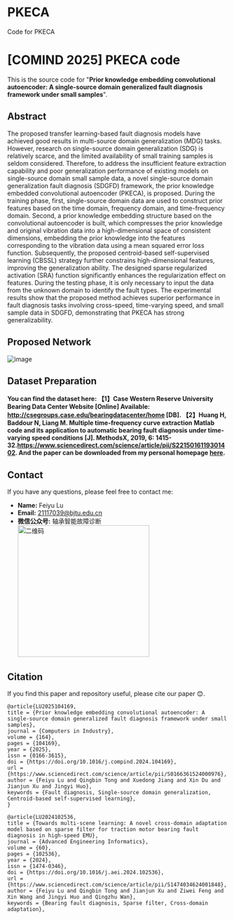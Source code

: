 # PKECA
Code for PKECA


# [COMIND 2025] PKECA code

This is the source code for "<b>Prior knowledge embedding convolutional autoencoder: A single-source domain generalized fault diagnosis framework under small samples</b>". 

## Abstract
The proposed transfer learning-based fault diagnosis models have achieved good results in multi-source domain generalization (MDG) tasks. However, research on single-source domain generalization (SDG) is relatively scarce, and the limited availability of small training samples is seldom considered. Therefore, to address the insufficient feature extraction capability and poor generalization performance of existing models on single-source domain small sample data, a novel single-source domain generalization fault diagnosis (SDGFD) framework, the prior knowledge embedded convolutional autoencoder (PKECA), is proposed. During the training phase, first, single-source domain data are used to construct prior features based on the time domain, frequency domain, and time-frequency domain. Second, a prior knowledge embedding structure based on the convolutional autoencoder is built, which compresses the prior knowledge and original vibration data into a high-dimensional space of consistent dimensions, embedding the prior knowledge into the features corresponding to the vibration data using a mean squared error loss function. Subsequently, the proposed centroid-based self-supervised learning (CBSSL) strategy further constrains high-dimensional features, improving the generalization ability. The designed sparse regularized activation (SRA) function significantly enhances the regularization effect on features. During the testing phase, it is only necessary to input the data from the unknown domain to identify the fault types. The experimental results show that the proposed method achieves superior performance in fault diagnosis tasks involving cross-speed, time-varying speed, and small sample data in SDGFD, demonstrating that PKECA has strong generalizability. 

## Proposed Network

![image](https://github.com/user-attachments/assets/d22fecfb-eb18-45d0-a3cb-df8c82b861a4)





## Dataset Preparation

**You can find the dataset here:
【1】Case Western Reserve University Bearing Data Center Website [Online] Available: http://csegroups.case.edu/bearingdatacenter/home [DB]. 
【2】Huang H, Baddour N, Liang M. Multiple time-frequency curve extraction Matlab code and its application to automatic bearing fault diagnosis under time-varying speed conditions [J]. MethodsX, 2019, 6: 1415-32.https://www.sciencedirect.com/science/article/pii/S2215016119301402.
And the paper can be downloaded from my personal homepage [here](https://john-520.github.io/).**




## Contact

If you have any questions, please feel free to contact me:

- **Name:** Feiyu Lu
- **Email:** 21117039@bjtu.edu.cn
- **微信公众号:** 轴承智能故障诊断<img width="300" alt="二维码" src="https://github.com/user-attachments/assets/77a67e89-3214-4ff4-8256-01c75ec49e4b">


## Citation

If you find this paper and repository useful, please cite our paper 😊.

```
@article{LU2025104169,
title = {Prior knowledge embedding convolutional autoencoder: A single-source domain generalized fault diagnosis framework under small samples},
journal = {Computers in Industry},
volume = {164},
pages = {104169},
year = {2025},
issn = {0166-3615},
doi = {https://doi.org/10.1016/j.compind.2024.104169},
url = {https://www.sciencedirect.com/science/article/pii/S0166361524000976},
author = {Feiyu Lu and Qingbin Tong and Xuedong Jiang and Xin Du and Jianjun Xu and Jingyi Huo},
keywords = {Fault diagnosis, Single-source domain generalization, Centroid-based self-supervised learning},
}
```

```
@article{LU2024102536,
title = {Towards multi-scene learning: A novel cross-domain adaptation model based on sparse filter for traction motor bearing fault diagnosis in high-speed EMU},
journal = {Advanced Engineering Informatics},
volume = {60},
pages = {102536},
year = {2024},
issn = {1474-0346},
doi = {https://doi.org/10.1016/j.aei.2024.102536},
url = {https://www.sciencedirect.com/science/article/pii/S1474034624001848},
author = {Feiyu Lu and Qingbin Tong and Jianjun Xu and Ziwei Feng and Xin Wang and Jingyi Huo and Qingzhu Wan},
keywords = {Bearing fault diagnosis, Sparse filter, Cross-domain adaptation},
```
